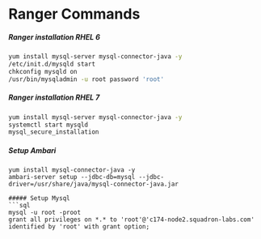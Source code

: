 # Ranger Commands

##### Ranger installation RHEL 6
```sh
yum install mysql-server mysql-connector-java -y
/etc/init.d/mysqld start
chkconfig mysqld on
/usr/bin/mysqladmin -u root password 'root'
```

##### Ranger installation RHEL 7
```sh
yum install mysql-server mysql-connector-java -y
systemctl start mysqld
mysql_secure_installation
```

##### Setup Ambari
```shell
yum install mysql-connector-java -y
ambari-server setup --jdbc-db=mysql --jdbc-driver=/usr/share/java/mysql-connector-java.jar

##### Setup Mysql
```sql
mysql -u root -proot
grant all privileges on *.* to 'root'@'c174-node2.squadron-labs.com' identified by 'root' with grant option;
```


